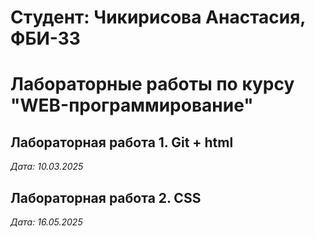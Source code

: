 # Студент: Чикирисова Анастасия, ФБИ-33

# Лабораторные работы по курсу "WEB-программирование"

## Лабораторная работа 1. Git + html

*Дата: 10.03.2025*

## Лабораторная работа 2. CSS

*Дата: 16.05.2025*